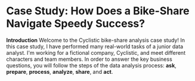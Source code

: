 # Case Study: How Does a Bike-Share Navigate Speedy Success?
**Introduction**
Welcome to the Cyclistic bike-share analysis case study! In this case study, I have performed many real-world tasks of a junior
data analyst. I'm working for a fictional company, Cyclistic, and meet different characters and team members. In order to
answer the key business questions, you will follow the steps of the data analysis process: **ask**, **prepare**, **process**, **analyze**,
**share**, and **act**.

